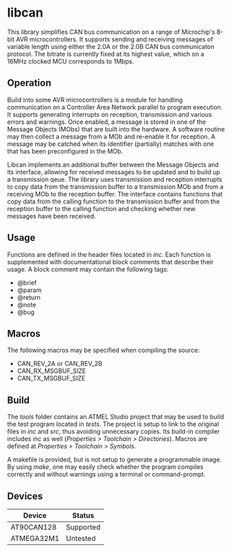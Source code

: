 # libcan

This library simplifies CAN bus communication on a range of Microchip's 8-bit AVR microcontrollers. It supports sending and receiving messages of variable length using either the 2.0A or the 2.0B CAN bus communicaton protocol. The bitrate is currently fixed at its highest value, which on a 16MHz clocked MCU corresponds to 1Mbps.

## Operation

Build into some AVR microcontrollers is a module for handling communication on a Controller Area Network parallel to program execution. It supports generating interrupts on reception, transmission and various errors and warnings. Once enabled, a message is stored in one of the Message Objects (MObs) that are built into the hardware. A software routine may then collect a message from a MOb and re-enable it for reception. A message may be catched when its identifier (partially) matches with one that has been preconfigured in the MOb.

Libcan implements an additional buffer between the Message Objects and its interface, allowing for received messages to be updated and to build up a transmission qeue. The library uses transmission and reception interrupts to copy data from the transmission buffer to a transmission MOb and from a receiving MOb to the reception buffer. The interface contains functions that copy data from the calling function to the transmission buffer and from the reception buffer to the calling function and checking whether new messages have been received. 

## Usage

Functions are defined in the header files located in _inc_. Each function is supplemented with documentational block comments that describe their usage. A block comment may contain the following tags:

  * @brief
  * @param
  * @return
  * @note
  * @bug

## Macros

The following macros may be specified when compiling the source:

  * CAN\_REV\_2A or CAN\_REV\_2B
  * CAN\_RX\_MSGBUF\_SIZE
  * CAN\_TX\_MSGBUF\_SIZE

## Build

The _tools_ folder contains an ATMEL Studio project that may be used to build the test program located in _tests_. The project is setup to link to the original files in _inc_ and _src_, thus avoiding unnecessary copies. Its build-in compiler includes _inc_ as well (_Properties > Toolchain > Directories_). Macros are defined at _Properties > Toolchain > Symbols_.

A makefile is provided, but is not setup to generate a programmable image. By using _make_, one may easily check whether the program compiles correctly and without warnings using a terminal or command-prompt.

## Devices

Device | Status
--- | ---
AT90CAN128 | Supported
ATMEGA32M1 | Untested
